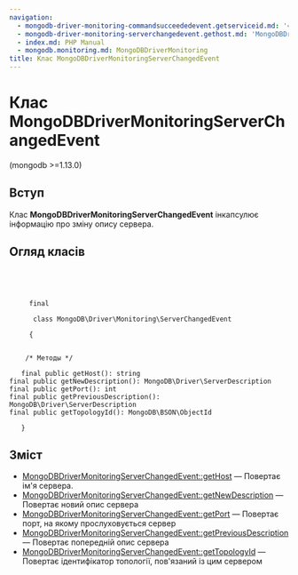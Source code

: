 ```yaml
---
navigation:
  - mongodb-driver-monitoring-commandsucceededevent.getserviceid.md: '« MongoDBDriverMonitoringCommandSucceededEvent::getServiceId'
  - mongodb-driver-monitoring-serverchangedevent.gethost.md: 'MongoDBDriverMonitoringServerChangedEvent::getHost »'
  - index.md: PHP Manual
  - mongodb.monitoring.md: MongoDBDriverMonitoring
title: Клас MongoDBDriverMonitoringServerChangedEvent
---
```

# Клас MongoDBDriverMonitoringServerChangedEvent

(mongodb >=1.13.0)

## Вступ

Клас **MongoDBDriverMonitoringServerChangedEvent** інкапсулює інформацію про зміну опису сервера.

## Огляд класів

```classsynopsis


    
    
     final
     
      class MongoDB\Driver\Monitoring\ServerChangedEvent
     
     {
    

    /* Методы */
    
   final public getHost(): string
final public getNewDescription(): MongoDB\Driver\ServerDescription
final public getPort(): int
final public getPreviousDescription(): MongoDB\Driver\ServerDescription
final public getTopologyId(): MongoDB\BSON\ObjectId

   }
```

## Зміст

-   [MongoDBDriverMonitoringServerChangedEvent::getHost](mongodb-driver-monitoring-serverchangedevent.gethost.md) — Повертає ім'я сервера.
-   [MongoDBDriverMonitoringServerChangedEvent::getNewDescription](mongodb-driver-monitoring-serverchangedevent.getnewdescription.md) — Повертає новий опис сервера
-   [MongoDBDriverMonitoringServerChangedEvent::getPort](mongodb-driver-monitoring-serverchangedevent.getport.md) — Повертає порт, на якому прослуховується сервер
-   [MongoDBDriverMonitoringServerChangedEvent::getPreviousDescription](mongodb-driver-monitoring-serverchangedevent.getpreviousdescription.md) — Повертає попередній опис сервера
-   [MongoDBDriverMonitoringServerChangedEvent::getTopologyId](mongodb-driver-monitoring-serverchangedevent.gettopologyid.md) — Повертає ідентифікатор топології, пов'язаний із цим сервером
